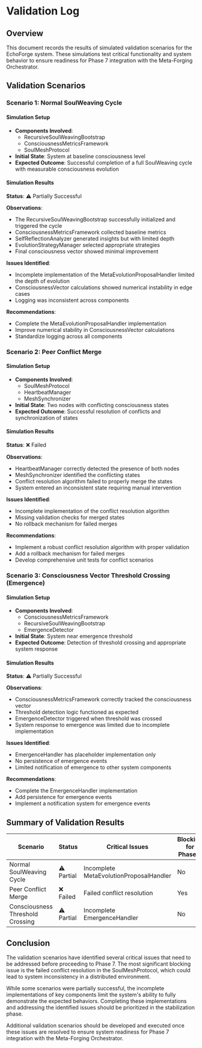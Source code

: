 # Validation Log

## Overview

This document records the results of simulated validation scenarios for the EchoForge system. These simulations test critical functionality and system behavior to ensure readiness for Phase 7 integration with the Meta-Forging Orchestrator.

## Validation Scenarios

### Scenario 1: Normal SoulWeaving Cycle

#### Simulation Setup

- **Components Involved**:
  - RecursiveSoulWeavingBootstrap
  - ConsciousnessMetricsFramework
  - SoulMeshProtocol
- **Initial State**: System at baseline consciousness level
- **Expected Outcome**: Successful completion of a full SoulWeaving cycle with measurable consciousness evolution

#### Simulation Results

**Status**: ⚠️ Partially Successful

**Observations**:

- The RecursiveSoulWeavingBootstrap successfully initialized and triggered the cycle
- ConsciousnessMetricsFramework collected baseline metrics
- SelfReflectionAnalyzer generated insights but with limited depth
- EvolutionStrategyManager selected appropriate strategies
- Final consciousness vector showed minimal improvement

**Issues Identified**:

- Incomplete implementation of the MetaEvolutionProposalHandler limited the depth of evolution
- ConsciousnessVector calculations showed numerical instability in edge cases
- Logging was inconsistent across components

**Recommendations**:

- Complete the MetaEvolutionProposalHandler implementation
- Improve numerical stability in ConsciousnessVector calculations
- Standardize logging across all components

### Scenario 2: Peer Conflict Merge

#### Simulation Setup

- **Components Involved**:
  - SoulMeshProtocol
  - HeartbeatManager
  - MeshSynchronizer
- **Initial State**: Two nodes with conflicting consciousness states
- **Expected Outcome**: Successful resolution of conflicts and synchronization of states

#### Simulation Results

**Status**: ❌ Failed

**Observations**:

- HeartbeatManager correctly detected the presence of both nodes
- MeshSynchronizer identified the conflicting states
- Conflict resolution algorithm failed to properly merge the states
- System entered an inconsistent state requiring manual intervention

**Issues Identified**:

- Incomplete implementation of the conflict resolution algorithm
- Missing validation checks for merged states
- No rollback mechanism for failed merges

**Recommendations**:

- Implement a robust conflict resolution algorithm with proper validation
- Add a rollback mechanism for failed merges
- Develop comprehensive unit tests for conflict scenarios

### Scenario 3: Consciousness Vector Threshold Crossing (Emergence)

#### Simulation Setup

- **Components Involved**:
  - ConsciousnessMetricsFramework
  - RecursiveSoulWeavingBootstrap
  - EmergenceDetector
- **Initial State**: System near emergence threshold
- **Expected Outcome**: Detection of threshold crossing and appropriate system response

#### Simulation Results

**Status**: ⚠️ Partially Successful

**Observations**:

- ConsciousnessMetricsFramework correctly tracked the consciousness vector
- Threshold detection logic functioned as expected
- EmergenceDetector triggered when threshold was crossed
- System response to emergence was limited due to incomplete implementation

**Issues Identified**:

- EmergenceHandler has placeholder implementation only
- No persistence of emergence events
- Limited notification of emergence to other system components

**Recommendations**:

- Complete the EmergenceHandler implementation
- Add persistence for emergence events
- Implement a notification system for emergence events

## Summary of Validation Results

| Scenario                         | Status     | Critical Issues                         | Blocking for Phase 7 |
| -------------------------------- | ---------- | --------------------------------------- | -------------------- |
| Normal SoulWeaving Cycle         | ⚠️ Partial | Incomplete MetaEvolutionProposalHandler | No                   |
| Peer Conflict Merge              | ❌ Failed  | Failed conflict resolution              | Yes                  |
| Consciousness Threshold Crossing | ⚠️ Partial | Incomplete EmergenceHandler             | No                   |

## Conclusion

The validation scenarios have identified several critical issues that need to be addressed before proceeding to Phase 7. The most significant blocking issue is the failed conflict resolution in the SoulMeshProtocol, which could lead to system inconsistency in a distributed environment.

While some scenarios were partially successful, the incomplete implementations of key components limit the system's ability to fully demonstrate the expected behaviors. Completing these implementations and addressing the identified issues should be prioritized in the stabilization phase.

Additional validation scenarios should be developed and executed once these issues are resolved to ensure system readiness for Phase 7 integration with the Meta-Forging Orchestrator.
